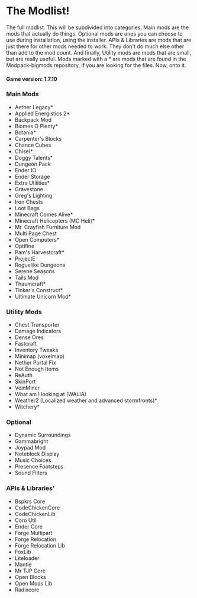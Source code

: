 # The Modlist!

The full modlist. This will be subdivided into categories. Main mods are the mods that actually do things.
Optional mods are ones you can choose to use during installation, using the installer.
APIs & Libraries are mods that are just there for other mods needed to work. 
They don't do much else other than add to the mod count.  And finally, Utility mods are mods that are small, but are really useful.
Mods marked with a \* are mods that are found in the Modpack-bigmods repository, if you are looking for the files. Now, onto it.

#### Game version: 1.7.10

### Main Mods

- Aether Legacy*
- Applied Energistics 2*
- Backpack Mod
- Biomes O Plenty*
- Botania*
- Carpenter's Blocks
- Chance Cubes
- Chisel*
- Doggy Talents*
- Dungeon Pack
- Ender IO
- Ender Storage
- Extra Utilities*
- Gravestone
- Greg's Lighting
- Iron Chests
- Loot Bags
- Minecraft Comes Alive*
- Minecraft Helicopters (MC Heli)*
- Mr. Crayfish Furniture Mod
- Multi Page Chest
- Open Computers*
- Optifine
- Pam's Harvestcraft*
- ProjectE
- Roguelike Dungeons
- Serene Seasons
- Tails Mod
- Thaumcraft*
- Tinker's Construct*
- Ultimate Unicorn Mod*


### Utility Mods
- Chest Transporter
- Damage Indicators
- Dense Ores
- Fastcraft
- Inventory Tweaks
- Minimap (voxelmap)
- Nether Portal Fix
- Not Enough Items
- ReAuth
- SkinPort
- VeinMiner
- What am I looking at (WALIA)
- Weather2 (Localized weather and advanced stormfronts)*
- Witchery*


### Optional 
- Dynamic Surroundings
- Gammabright
- Joypad Mod
- Noteblock Display
- Music Choices
- Presence Footsteps
- Sound Filters


### APIs & Libraries'
- Bspkrs Core
- CodeChickenCore
- CodeChickenLib
- Coro Util
- Ender Core
- Forge Multipart
- Forge Relocation
- Forge Relocation Lib
- FoxLib
- Liteloader
- Mantle
- Mr TJP Core
- Open Blocks
- Open Mods Lib
- Radixcore